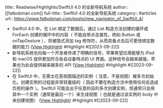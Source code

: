 title:: Readwise/Highlights/SwiftUI 4.0 的全新导航系统
author:: [[fatbobman.com]]
full-title:: SwiftUI 4.0 的全新导航系统
category:: #articles
url:: https://www.fatbobman.com/posts/new_navigator_of_SwiftUI_4/
- SwiftUI 4.0 中，在 List 绑定了数据后，通过 List 构造方法创建的循环或 ForEach 创建的循环中的内容（ 不能自带点击属性，例如 Button 或 onTapGesture ），将被隐式添加 tag 修饰符，从而具备点击后可更改绑定数据的能力 ([View Highlight](https://read.readwise.io/read/01hayshp60th6kw74smpm3r89f)) #Highlight #[[2023-09-22]]
- 新导航系统也向每一个开发者传递了明确的信号，苹果希望应用能够为 iPad 和 macOS 提供更加符合各自设备特点的 UI 界面。这种信号会越来越强，苹果也为此会提供越来越多的 API ([View Highlight](https://read.readwise.io/read/01haysnc2a2z8k95q8b92crgyz)) #Highlight #[[2023-09-22]]
- 在 SwiftUI 中，无需太在意视图描述的实例（ 注意，不是视图）被多次初始化。创建实例的过程是非常轻量级的（ 因此不要在构造方法中使用任何会造成负担的操作 ）。SwiftUI 可能会出于任意的目的多次创建实例，但通常只会用其中一个实例（通常是最后一个）来生成视图（ 也就是通过该实例的 body 中来创建视图） ([View Highlight](https://read.readwise.io/read/01hayspg59gzmy10q12tbbef0z)) #Highlight #[[2023-09-22]]